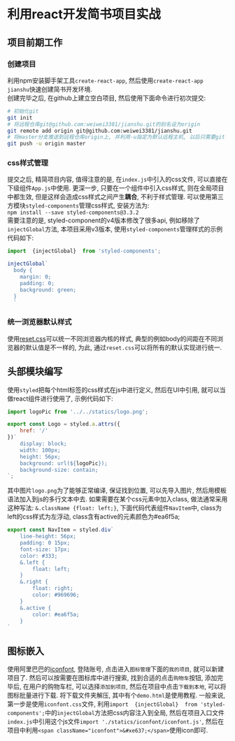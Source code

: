 # 利用react开发简书项目实战

## 项目前期工作

### 创建项目

利用npm安装脚手架工具`create-react-app`, 然后使用`create-react-app jianshu`快速创建简书开发环境.  
创建完毕之后, 在github上建立空白项目, 然后使用下面命令进行初次提交:

```bash
# 初始化git
git init
# 将远程仓库git@github.com:weiwei3381/jianshu.git的别名设为origin
git remote add origin git@github.com:weiwei3381/jianshu.git
# 将master分支推送到远程仓库origin上, 并利用-u指定为默认远程主机, 以后只需要git push就可以默认推送到该位置
git push -u origin master 
```

### css样式管理
提交之后, 精简项目内容, 值得注意的是, 在`index.js`中引入的css文件, 可以直接在下级组件`App.js`中使用. 更深一步, 只要在一个组件中引入css样式, 则在全局项目中都生效, 但是这样会造成css样式之间产生**耦合**, 不利于样式管理. 可以使用第三方模块`styled-components`管理css样式, 安装方法为:  
`npm install --save styled-components@3.3.2`  
需要注意的是, styled-component的v4版本修改了很多api, 例如移除了`injectGlobal`方法, 本项目采用v3版本, 使用`styled-components`管理样式的示例代码如下:

```javascript
import  {injectGlobal}  from 'styled-components';

injectGlobal`
  body {
    margin: 0;
    padding: 0;
    background: green;
  }
  `
```

### 统一浏览器默认样式

使用[reset.css](https://meyerweb.com/eric/tools/css/reset/)可以统一不同浏览器内核的样式, 典型的例如body的间距在不同浏览器的默认值是不一样的, 为此, 通过`reset.css`可以将所有的默认实现进行统一.

## 头部模块编写

使用`styled`把每个html标签的css样式在js中进行定义, 然后在UI中引用, 就可以当做react组件进行使用了, 示例代码如下:

```javascript
import logoPic from '../../statics/logo.png';

export const Logo = styled.a.attrs({
    href: '/'
})`
    display: block;
    width: 100px;
    height: 56px;
    background: url(${logoPic});
    background-size: contain;
`;
```

其中图片`logo.png`为了能够正常编译, 保证找到位置, 可以先导入图片, 然后用模板语法加入到js的多行文本中去. 如果需要在某个css元素中加入class, 做法通常采用这种写法: `&.className {float: left;}`, 下面代码代表组件`NavItem`中, class为left的css样式为左浮动, class含有active的元素颜色为#ea6f5a;

```javascript
export const NavItem = styled.div`
    line-height: 56px;
    padding: 0 15px;
    font-size: 17px;
    color: #333;
    &.left {
        float: left;
    }
    &.right {
        float: right;
        color: #969696;
    }
    &.active {
        color: #ea6f5a;
    }
`
```

## 图标嵌入

使用阿里巴巴的[iconfont](https://www.iconfont.cn/), 登陆账号, 点击进入`图标管理`下面的`我的项目`, 就可以新建项目了. 然后可以按需要在图标库中进行搜索, 找到合适的点击`购物车`按钮, 添加完毕后, 在用户的购物车栏, 可以选择`添加到项目`, 然后在项目中点击`下载到本地`, 可以将图标批量进行下载. 将下载文件夹解压, 其中有个`demo.html`是使用教程. 一般来说, 第一步是使用`iconfont.css`文件, 利用`import  {injectGlobal}  from 'styled-components';`中的`injectGlobal`方法把css内容注入到全局, 然后在项目入口文件`index.js`中引用这个js文件`import './statics/iconfont/iconfont.js'`, 然后在项目中利用`<span className="iconfont">&#xe637;</span>`使用icon即可.